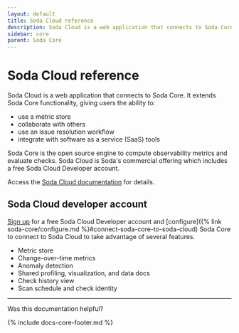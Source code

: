 ```yaml
---
layout: default
title: Soda Cloud reference
description: Soda Cloud is a web application that connects to Soda Core. It extends Soda Core functionality.
sidebar: core
parent: Soda Core 
---
```


# Soda Cloud reference 

Soda Cloud is a web application that connects to Soda Core. It extends Soda Core functionality, giving users the ability to:

* use a metric store
* collaborate with others
* use an issue resolution workflow
* integrate with software as a service (SaaS) tools

Soda Core is the open source engine to compute observability metrics and evaluate checks. Soda Cloud is Soda's commercial offering which includes a free Soda Cloud Developer account.

Access the <a href="https://docs.soda.io/soda-cloud/overview.html" target="_blank">Soda Cloud documentation</a> for details.


## Soda Cloud developer account

<a href="cloud.soda.io/signup" target="_blank">Sign up</a> for a free Soda Cloud Developer account and [configure]({% link soda-core/configure.md %}#connect-soda-core-to-soda-cloud) Soda Core to connect to Soda Cloud to take advantage of several features.

* Metric store
* Change-over-time metrics
* Anomaly detection
* Shared profiling, visualization, and data docs
* Check history view
* Scan schedule and check identity




---

Was this documentation helpful?

<!-- LikeBtn.com BEGIN -->
<span class="likebtn-wrapper" data-theme="tick" data-i18n_like="Yes" data-ef_voting="grow" data-show_dislike_label="true" data-counter_zero_show="true" data-i18n_dislike="No"></span>
<script>(function(d,e,s){if(d.getElementById("likebtn_wjs"))return;a=d.createElement(e);m=d.getElementsByTagName(e)[0];a.async=1;a.id="likebtn_wjs";a.src=s;m.parentNode.insertBefore(a, m)})(document,"script","//w.likebtn.com/js/w/widget.js");</script>
<!-- LikeBtn.com END -->

{% include docs-core-footer.md %}